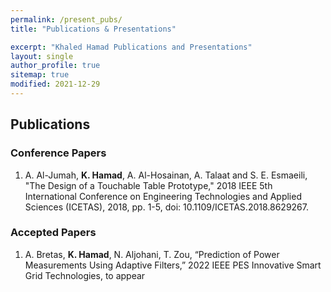 ```yaml
---
permalink: /present_pubs/
title: "Publications & Presentations"

excerpt: "Khaled Hamad Publications and Presentations"
layout: single
author_profile: true
sitemap: true
modified: 2021-12-29
---  
```



## Publications

### Conference Papers
1. A. Al-Jumah, **K. Hamad**, A. Al-Hosainan, A. Talaat and S. E. Esmaeili, "The Design of a Touchable Table Prototype," 2018 IEEE 5th International Conference on Engineering Technologies and Applied Sciences (ICETAS), 2018, pp. 1-5, doi: 10.1109/ICETAS.2018.8629267.


### Accepted Papers
1. A. Bretas, **K. Hamad**, N. Aljohani, T. Zou,  “Prediction of Power Measurements Using Adaptive Filters,” 2022 IEEE PES Innovative Smart Grid Technologies, to appear


